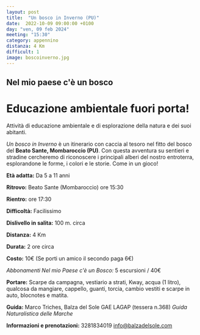 ```yaml
---
layout: post
title:  "Un bosco in Inverno (PU)"
date:  2022-10-09 09:00:00 +0100
day: "ven, 09 feb 2024"
meeting: "15:30"
category: appennino
distanza: 4 Km
difficult: 1
image: boscoinverno.jpg
---
```


## Nel mio paese c'è un bosco
# Educazione ambientale fuori porta! 

Attività di educazione ambientale e di esplorazione della natura e dei suoi abitanti.

*Un bosco in Inverno* è un itinerario con caccia al tesoro nel fitto del bosco del **Beato Sante, Mombaroccio (PU)**.
Con questa avventura su sentieri e stradine cercheremo di riconoscere i principali alberi del nostro entroterra, esplorandone le forme, i colori e le storie. Come in un gioco!

**Età adatta:** Da 5 a 11 anni 

**Ritrovo:** Beato Sante (Mombaroccio) ore 15:30

**Rientro:** ore 17:30

**Difficoltà:** Facilissimo 

**Dislivello in salita:**  100 m. circa

**Distanza:** 4 Km

**Durata:** 2 ore circa

**Costo:** 10€ (Se porti un amico il secondo paga 6€)

*Abbonamenti Nel mio Paese c'è un Bosco:* 5 escursioni / 40€

**Portare:** Scarpe da campagna, vestiario a strati, Kway, acqua (1 litro), qualcosa da mangiare, cappello, guanti, torcia, cambio vestiti e scarpe in auto, blocnotes e matita. 

**Guida:** Marco Triches, Balza del Sole GAE LAGAP (tessera n.368)
*Guida Naturalistica delle Marche*

**Informazioni e prenotazioni:** 3281834019 info@balzadelsole.com
